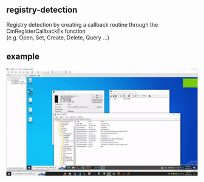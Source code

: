 ## registry-detection

Registry detection by creating a callback routine through the CmRegisterCallbackEx function  
(e.g. Open, Set, Create, Delete, Query ...)

## example

![](./media/driver.gif)
